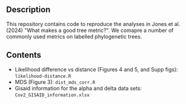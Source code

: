 ## Description
This repository contains code to reproduce the analyses in Jones et al. (2024) "What makes a good tree metric?". We comapre a number of commonly used metrics on labelled phylogenetic trees. 

## Contents 
- Likelihood difference vs distance (Figures 4 and 5, and Supp figs): `likelihood-distance.R`
- MDS (Figure 3): `dist_mds_corr.R`
- Gisaid information for the alpha and delta data sets: `Cov2_GISAID_information.xlsx`
